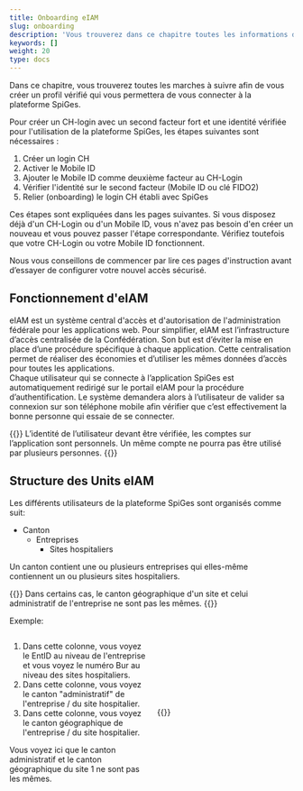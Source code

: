 ```yaml
---
title: Onboarding eIAM
slug: onboarding
description: 'Vous trouverez dans ce chapitre toutes les informations dont vous avez besoin pour vous connecter à la plateforme SpiGes.'
keywords: []
weight: 20
type: docs
---
```


Dans ce chapitre, vous trouverez toutes les marches à suivre afin de vous créer un profil vérifié qui vous permettera de vous connecter à la plateforme SpiGes. 

Pour créer un CH-login avec un second facteur fort et une identité vérifiée pour l'utilisation de la plateforme SpiGes, les étapes suivantes sont nécessaires :

1. Créer un login CH
2. Activer le Mobile ID
3. Ajouter le Mobile ID comme deuxième facteur au CH-Login
4. Vérifier l'identité sur le second facteur (Mobile ID ou clé FIDO2)
5. Relier (onboarding) le login CH établi avec SpiGes

Ces étapes sont expliquées dans les pages suivantes. Si vous disposez déjà d'un CH-Login ou d'un Mobile ID, vous n'avez pas besoin d'en créer un nouveau et vous pouvez passer l'étape correspondante. Vérifiez toutefois que votre CH-Login ou votre Mobile ID fonctionnent.

Nous vous conseillons de commencer par lire ces pages d'instruction avant d’essayer de configurer votre nouvel accès sécurisé.

## Fonctionnement d'eIAM

eIAM est un système central d'accès et d'autorisation de l'administration fédérale pour les applications web. Pour simplifier, eIAM est l’infrastructure d’accès centralisée de la Confédération. Son but est d’éviter la mise en place d’une procédure spécifique à chaque application. Cette centralisation permet de réaliser des économies et d’utiliser les mêmes données d’accès pour toutes les applications.    
Chaque utilisateur qui se connecte à l’application SpiGes est automatiquement redirigé sur le portail eIAM pour la procédure d’authentification. Le système demandera alors à l’utilisateur de valider sa connexion sur son téléphone mobile afin vérifier que c’est effectivement la bonne personne qui essaie de se connecter.  

{{<alert color="warning">}}
L’identité de l’utilisateur devant être vérifiée, les comptes sur l’application sont personnels. Un même compte ne pourra pas être utilisé par plusieurs personnes.
{{</alert>}}

## Structure des Units eIAM
Les différents utilisateurs de la plateforme SpiGes sont organisés comme suit: 

- Canton
    - Entreprises
        - Sites hospitaliers

Un canton contient une ou plusieurs entreprises qui elles-même contiennent un ou plusieurs sites hospitaliers. 

{{<alert color="warning">}}
Dans certains cas, le canton géographique d'un site et celui administratif de l'entreprise ne sont pas les mêmes.
{{</alert>}}

Exemple: 

<div style="display: flex; justify-content: space-between; align-items: center;">

<div style="flex: 1; padding-right: 10px;">
<!-- First column content goes here -->
<p> <ol>
  <li> Dans cette colonne, vous voyez le EntID au niveau de l'entreprise et vous voyez le numéro Bur au niveau des sites hospitaliers. </li>
  <li> Dans cette colonne, vous voyez le canton "administratif" de l'entreprise / du site hospitalier. </li>
  <li> Dans cette colonne, vous voyez le canton géographique de l'entreprise / du site hospitalier. </li>
</ol> </p>

<p> Vous voyez ici que le canton administratif et le canton géographique du site 1 ne sont pas les mêmes.  </p>
</div>

<div style="flex: 1; padding-left: 10px;">
<!-- Second column content goes here -->
{{<insertImage image="Visu_entreprise.png" class="edge max-w-90">}}
</div>

</div>

&nbsp;